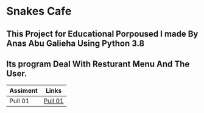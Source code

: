 # Snakes Cafe

## This Project for Educational Porpoused I made By Anas Abu Galieha Using Python 3.8

## Its program Deal With Resturant Menu And The User.

| Assiment | Links                                                     |
| -------- | --------------------------------------------------------- |
| Pull 01  | [Pull 01 ](https://github.com/AnasAGc/snakes-cafe/pull/1) |
